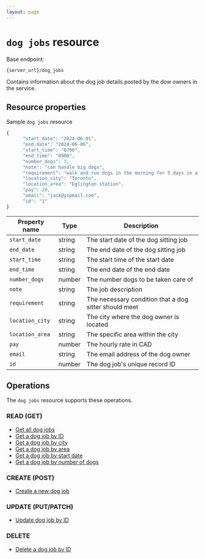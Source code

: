 ```yaml
---
layout: page
---
```

# `dog jobs` resource

Base endpoint:

```shell
{server_url}/dog_jobs
```

Contains information about the dog job details posted by the dow owners in the service.

## Resource properties

Sample `dog jobs` resource

```js
{
      "start_date": "2024-06-01",
      "end_date": "2024-06-06",
      "start_time": "0700",
      "end_time": "0900",
      "number_dogs": 3,
      "note": "can handle big dogs",
      "requirement": "walk and run dogs in the morning for 5 days in a row",
      "location_city": "Toronto",
      "location_area": "Eglington station",
      "pay": 20,
      "email": "jack@yopmail.com",
      "id": "1"
}
```

| Property name | Type | Description |
| ------------- | ----------- | ----------- |
| `start_date` | string | The start date of the dog sitting job |
| `end_date` | string | The end date of the dog sitting job |
| `start_time` | string | The start time of the start date |
| `end_time` | string | The end date of the end date  |
| `number_dogs` | number | The number dogs to be taken care of |
| `note` | string | The job description |
| `requirement` | string | The necessary condition that a dog sitter should meet |
| `location_city` | string | The city where the dog owner is located |
| `location_area` | string | The specific area within the city |
| `pay` | number | The hourly rate in CAD |
| `email` | string | The email address of the dog owner |
| `id` | number | The dog job's unique record ID |

## Operations

The `dog jobs` resource supports these operations.

### READ (GET)

* [Get all dog jobs](/docs/api/get-all-dog-jobs.md)
* [Get a dog job by ID](api/get-job-by-id.md)
* [Get a dog job by city](get-job-by-city.md)
* [Get a dog job by area](get-job-by-area.md)
* [Get a dog job by start date](get-job-by-strat-date.md)
* [Get a dog job by number of dogs](get-job-by-number-dogs.md)

### CREATE (POST)

* [Create a new dog job](create-dog-job.md)

### UPDATE (PUT/PATCH)

* [Update dog job by ID](update-job-by-id.md)

### DELETE

* [Delete a dog job by ID](delete-job-by-id.md)